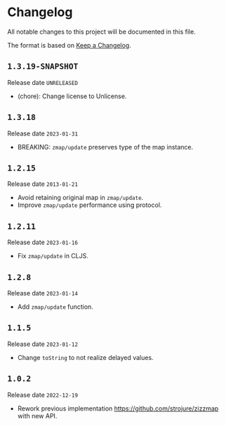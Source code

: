 # Changelog

All notable changes to this project will be documented in this file.

The format is based on [Keep a Changelog](https://keepachangelog.com/en/1.0.0/).

## `1.3.19-SNAPSHOT`

Release date `UNRELEASED`

- (chore): Change license to Unlicense.

## `1.3.18`

Release date `2023-01-31`

- BREAKING: `zmap/update` preserves type of the map instance.

## `1.2.15`

Release date `2013-01-21`

- Avoid retaining original map in `zmap/update`.
- Improve `zmap/update` performance using protocol.

## `1.2.11`

Release date `2023-01-16`

- Fix `zmap/update` in CLJS.

## `1.2.8`

Release date `2023-01-14`

- Add `zmap/update` function.

## `1.1.5`

Release date `2023-01-12`

- Change `toString` to not realize delayed values.

## `1.0.2`

Release date `2022-12-19`

- Rework previous implementation https://github.com/strojure/zizzmap 
  with new API.
